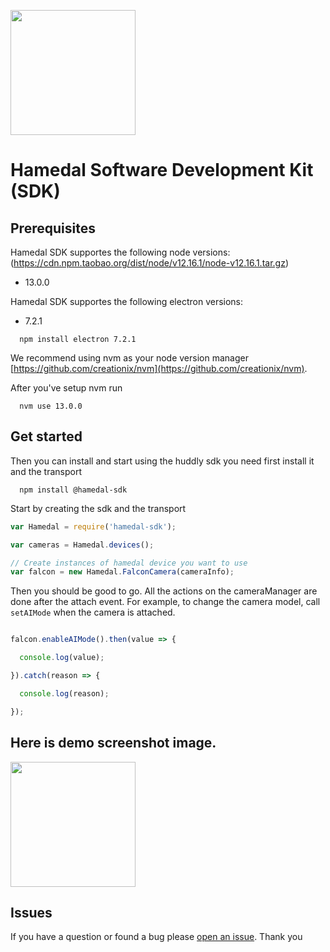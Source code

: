 <p>
  <a href="https://www.npmjs.com/package/@hamedal-falcon"></a>
</p>


<img class="hamedal-logo" width="200px" height="auto" src="https://cdn.shopify.com/s/files/1/0119/8424/0736/files/HAMEDAL_284bd7f1-ddb6-4bb0-b84d-b1ada2af7625_251x.png?v=1568187958" />

# Hamedal Software Development Kit (SDK)

## Prerequisites

Hamedal SDK supportes the following node versions: (https://cdn.npm.taobao.org/dist/node/v12.16.1/node-v12.16.1.tar.gz)

- 13.0.0

Hamedal SDK supportes the following electron versions:

- 7.2.1

```
  npm install electron 7.2.1
```

We recommend using nvm as your node version manager [https://github.com/creationix/nvm](https://github.com/creationix/nvm).

After you've setup nvm run
```
  nvm use 13.0.0
```

## Get started
Then you can install and start using the huddly sdk you need first install it and the transport
```
  npm install @hamedal-sdk
```

Start by creating the sdk and the transport

```javascript
var Hamedal = require('hamedal-sdk');

var cameras = Hamedal.devices();

// Create instances of hamedal device you want to use
var falcon = new Hamedal.FalconCamera(cameraInfo);

```
Then you should be good to go. All the actions on the cameraManager are done after the attach event. For example, to change the camera model, call `setAIMode` when the camera is attached.

```javascript

falcon.enableAIMode().then(value => {

  console.log(value);

}).catch(reason => {

  console.log(reason);

});


```
## Here is demo screenshot image.

<img class="hamedal-demo" width="200px" height="auto" src="https://cdn.shopify.cn/s/files/1/0119/8424/0736/files/2020-04-01_5.23.02.png?v=1585794843" />

## Issues
If you have a question or found a bug please [open an issue](https://github.com/hamedal-sdk/issues). Thank you
